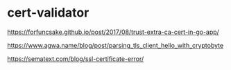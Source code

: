 # cert-validator


https://forfuncsake.github.io/post/2017/08/trust-extra-ca-cert-in-go-app/

https://www.agwa.name/blog/post/parsing_tls_client_hello_with_cryptobyte

https://sematext.com/blog/ssl-certificate-error/